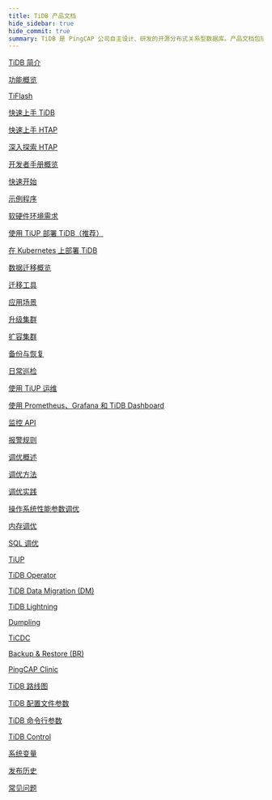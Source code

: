 ```yaml
---
title: TiDB 产品文档
hide_sidebar: true
hide_commit: true
summary: TiDB 是 PingCAP 公司自主设计、研发的开源分布式关系型数据库。产品文档包括了 TiDB 简介、功能概览、TiFlash、快速上手 TiDB、HTAP、开发者手册概览、软硬件环境需求、使用 TiUP 部署 TiDB、数据迁移概览、运维、监控、调优、工具、TiDB 路线图、配置文件参数、命令行参数、TiDB Control、系统变量、发布历史、常见问题。
---
```


<LearningPathContainer platform="tidb" title="TiDB" subTitle="TiDB 是 PingCAP 公司自主设计、研发的开源分布式关系型数据库。您可以在这里查看概念介绍、操作指南、应用开发、参考等产品文档。">

<LearningPath label="了解" icon="cloud1">

[TiDB 简介](https://docs.pingcap.com/zh/tidb/v8.3/overview)

[功能概览](https://docs.pingcap.com/zh/tidb/v8.3/basic-features)

[TiFlash](https://docs.pingcap.com/zh/tidb/v8.3/tiflash-overview)

</LearningPath>

<LearningPath label="试用" icon="cloud5">

[快速上手 TiDB](https://docs.pingcap.com/zh/tidb/v8.3/quick-start-with-tidb)

[快速上手 HTAP](https://docs.pingcap.com/zh/tidb/v8.3/quick-start-with-htap)

[深入探索 HTAP](https://docs.pingcap.com/zh/tidb/v8.3/explore-htap)

</LearningPath>

<LearningPath label="开发" icon="doc8">

[开发者手册概览](https://docs.pingcap.com/zh/tidb/v8.3/dev-guide-overview)

[快速开始](https://docs.pingcap.com/zh/tidb/v8.3/dev-guide-build-cluster-in-cloud)

[示例程序](https://docs.pingcap.com/zh/tidb/v8.3/dev-guide-sample-application-spring-boot)

</LearningPath>

<LearningPath label="部署" icon="deploy">

[软硬件环境需求](https://docs.pingcap.com/zh/tidb/v8.3/hardware-and-software-requirements)

[使用 TiUP 部署 TiDB（推荐）](https://docs.pingcap.com/zh/tidb/v8.3/production-deployment-using-tiup)

[在 Kubernetes 上部署 TiDB](https://docs.pingcap.com/zh/tidb-in-kubernetes/stable)

</LearningPath>

<LearningPath label="迁移" icon="cloud3">

[数据迁移概览](https://docs.pingcap.com/zh/tidb/v8.3/migration-overview)

[迁移工具](https://docs.pingcap.com/zh/tidb/v8.3/migration-tools)

[应用场景](https://docs.pingcap.com/zh/tidb/v8.3/migrate-aurora-to-tidb)

</LearningPath>

<LearningPath label="运维" icon="maintain">

[升级集群](https://docs.pingcap.com/zh/tidb/v8.3/upgrade-tidb-using-tiup)

[扩容集群](https://docs.pingcap.com/zh/tidb/v8.3/scale-tidb-using-tiup)

[备份与恢复](https://docs.pingcap.com/zh/tidb/v8.3/backup-and-restore-overview)

[日常巡检](https://docs.pingcap.com/zh/tidb/v8.3/daily-check)

[使用 TiUP 运维](https://docs.pingcap.com/zh/tidb/v8.3/maintain-tidb-using-tiup)

</LearningPath>

<LearningPath label="监控" icon="cloud6">

[使用 Prometheus、Grafana 和 TiDB Dashboard](https://docs.pingcap.com/zh/tidb/v8.3/tidb-monitoring-framework)

[监控 API](https://docs.pingcap.com/zh/tidb/v8.3/tidb-monitoring-api)

[报警规则](https://docs.pingcap.com/zh/tidb/v8.3/alert-rules)

</LearningPath>

<LearningPath label="调优" icon="tidb-cloud-tune">

[调优概述](https://docs.pingcap.com/zh/tidb/v8.3/performance-tuning-overview)

[调优方法](https://docs.pingcap.com/zh/tidb/v8.3/performance-tuning-methods)

[调优实践](https://docs.pingcap.com/zh/tidb/v8.3/performance-tuning-practices)

[操作系统性能参数调优](https://docs.pingcap.com/zh/tidb/v8.3/tune-operating-system)

[内存调优](https://docs.pingcap.com/zh/tidb/v8.3/configure-memory-usage)

[SQL 调优](https://docs.pingcap.com/zh/tidb/v8.3/sql-tuning-overview)

</LearningPath>

<LearningPath label="工具" icon="doc7">

[TiUP](https://docs.pingcap.com/zh/tidb/v8.3/tiup-overview)

[TiDB Operator](https://docs.pingcap.com/zh/tidb/v8.3/tidb-operator-overview)

[TiDB Data Migration (DM)](https://docs.pingcap.com/zh/tidb/v8.3/dm-overview)

[TiDB Lightning](https://docs.pingcap.com/zh/tidb/v8.3/tidb-lightning-overview)

[Dumpling](https://docs.pingcap.com/zh/tidb/v8.3/dumpling-overview)

[TiCDC](https://docs.pingcap.com/zh/tidb/v8.3/ticdc-overview)

[Backup & Restore (BR)](https://docs.pingcap.com/zh/tidb/v8.3/backup-and-restore-overview)

[PingCAP Clinic](https://docs.pingcap.com/zh/tidb/v8.3/clinic-introduction)

</LearningPath>

<LearningPath label="参考" icon="cloud-dev">

[TiDB 路线图](https://docs.pingcap.com/zh/tidb/dev/tidb-roadmap)

[TiDB 配置文件参数](https://docs.pingcap.com/zh/tidb/v8.3/tidb-configuration-file)

[TiDB 命令行参数](https://docs.pingcap.com/zh/tidb/v8.3/command-line-flags-for-tidb-configuration)

[TiDB Control](https://docs.pingcap.com/zh/tidb/v8.3/tidb-control)

[系统变量](https://docs.pingcap.com/zh/tidb/v8.3/system-variables)

[发布历史](https://docs.pingcap.com/zh/tidb/v8.3/release-notes)

[常见问题](https://docs.pingcap.com/zh/tidb/v8.3/faq-overview)

</LearningPath>

</LearningPathContainer>
